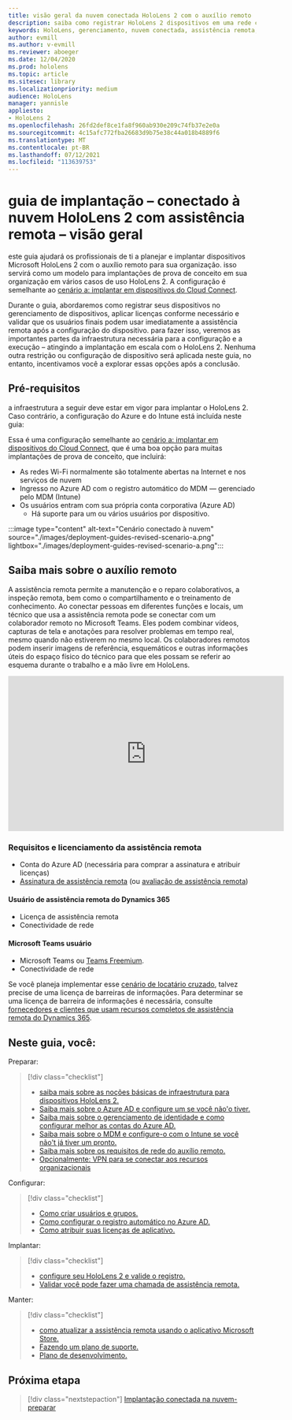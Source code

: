 ```yaml
---
title: visão geral da nuvem conectada HoloLens 2 com o auxílio remoto
description: saiba como registrar HoloLens 2 dispositivos em uma rede conectada na nuvem usando o assistente remoto do Dynamics 365.
keywords: HoloLens, gerenciamento, nuvem conectada, assistência remota, AAD, Azure AD, MDM, gerenciamento de dispositivo móvel
author: evmill
ms.author: v-evmill
ms.reviewer: aboeger
ms.date: 12/04/2020
ms.prod: hololens
ms.topic: article
ms.sitesec: library
ms.localizationpriority: medium
audience: HoloLens
manager: yannisle
appliesto:
- HoloLens 2
ms.openlocfilehash: 26fd2def8ce1fa8f960ab930e209c74fb37e2e0a
ms.sourcegitcommit: 4c15afc772fba26683d9b75e38c44a018b4889f6
ms.translationtype: MT
ms.contentlocale: pt-BR
ms.lasthandoff: 07/12/2021
ms.locfileid: "113639753"
---
```

# <a name="deployment-guide--cloud-connected-hololens-2-with-remote-assist--overview"></a>guia de implantação – conectado à nuvem HoloLens 2 com assistência remota – visão geral

este guia ajudará os profissionais de ti a planejar e implantar dispositivos Microsoft HoloLens 2 com o auxílio remoto para sua organização. isso servirá como um modelo para implantações de prova de conceito em sua organização em vários casos de uso HoloLens 2. A configuração é semelhante ao [cenário a: implantar em dispositivos do Cloud Connect](common-scenarios.md#scenario-a). 

Durante o guia, abordaremos como registrar seus dispositivos no gerenciamento de dispositivos, aplicar licenças conforme necessário e validar que os usuários finais podem usar imediatamente a assistência remota após a configuração do dispositivo. para fazer isso, veremos as importantes partes da infraestrutura necessária para a configuração e a execução – atingindo a implantação em escala com o HoloLens 2. Nenhuma outra restrição ou configuração de dispositivo será aplicada neste guia, no entanto, incentivamos você a explorar essas opções após a conclusão.

## <a name="prerequisites"></a>Pré-requisitos

a infraestrutura a seguir deve estar em vigor para implantar o HoloLens 2. Caso contrário, a configuração do Azure e do Intune está incluída neste guia:

Essa é uma configuração semelhante ao [cenário a: implantar em dispositivos do Cloud Connect](/hololens/common-scenarios#scenario-a), que é uma boa opção para muitas implantações de prova de conceito, que incluirá:

- As redes Wi-Fi normalmente são totalmente abertas na Internet e nos serviços de nuvem
- Ingresso no Azure AD com o registro automático do MDM — gerenciado pelo MDM (Intune)
- Os usuários entram com sua própria conta corporativa (Azure AD)
    - Há suporte para um ou vários usuários por dispositivo.

:::image type="content" alt-text="Cenário conectado à nuvem" source="./images/deployment-guides-revised-scenario-a.png" lightbox="./images/deployment-guides-revised-scenario-a.png":::


## <a name="learn-about-remote-assist"></a>Saiba mais sobre o auxílio remoto

A assistência remota permite a manutenção e o reparo colaborativos, a inspeção remota, bem como o compartilhamento e o treinamento de conhecimento. Ao conectar pessoas em diferentes funções e locais, um técnico que usa a assistência remota pode se conectar com um colaborador remoto no Microsoft Teams. Eles podem combinar vídeos, capturas de tela e anotações para resolver problemas em tempo real, mesmo quando não estiverem no mesmo local. Os colaboradores remotos podem inserir imagens de referência, esquemáticos e outras informações úteis do espaço físico do técnico para que eles possam se referir ao esquema durante o trabalho e a mão livre em HoloLens.

<iframe width="560" height="315" src="https://www.youtube.com/embed/d3YT8j0yYl0" frameborder="0" allow="accelerometer; autoplay; clipboard-write; encrypted-media; gyroscope; picture-in-picture" allowfullscreen></iframe>

### <a name="remote-assist-licensing-and-requirements"></a>Requisitos e licenciamento da assistência remota

- Conta do Azure AD (necessária para comprar a assinatura e atribuir licenças)
- [Assinatura de assistência remota](/dynamics365/mixed-reality/remote-assist/buy-and-deploy-remote-assist) (ou [avaliação de assistência remota](/dynamics365/mixed-reality/remote-assist/try-remote-assist))
    
#### <a name="dynamics-365-remote-assist-user"></a>Usuário de assistência remota do Dynamics 365

- Licença de assistência remota
- Conectividade de rede

#### <a name="microsoft-teams-user"></a>Microsoft Teams usuário

- Microsoft Teams ou [Teams Freemium](https://products.office.com/microsoft-teams/free).
- Conectividade de rede

Se você planeja implementar esse [cenário de locatário cruzado](/dynamics365/mixed-reality/remote-assist/cross-tenant-overview#scenario-2-leasing-services-to-other-tenants), talvez precise de uma licença de barreiras de informações. Para determinar se uma licença de barreira de informações é necessária, consulte [fornecedores e clientes que usam recursos completos de assistência remota do Dynamics 365](/dynamics365/mixed-reality/remote-assist/cross-tenant-licensing-implementation).

## <a name="in-this-guide-you-will"></a>Neste guia, você:

Preparar:

> [!div class="checklist"]
> - [saiba mais sobre as noções básicas de infraestrutura para dispositivos HoloLens 2.](hololens2-cloud-connected-prepare.md#infrastructure-essentials)
> - [Saiba mais sobre o Azure AD e configure um se você não&#39;o tiver.](hololens2-cloud-connected-prepare.md#azure-active-directory)
> - [Saiba mais sobre o gerenciamento de identidade e como configurar melhor as contas do Azure AD.](hololens2-cloud-connected-prepare.md#identity-management)
> - [Saiba mais sobre o MDM e configure-o com o Intune se você não&#39;t já tiver um pronto.](hololens2-cloud-connected-prepare.md#mobile-device-management)
> - [Saiba mais sobre os requisitos de rede do auxílio remoto.](hololens2-cloud-connected-prepare.md#network)
> - [Opcionalmente: VPN para se conectar aos recursos organizacionais](hololens2-cloud-connected-prepare.md#optional-connect-your-hololens-to-vpn)

Configurar:

> [!div class="checklist"]
> - [Como criar usuários e grupos.](hololens2-cloud-connected-configure.md#azure-users-and-groups)
> - [Como configurar o registro automático no Azure AD.](hololens2-cloud-connected-configure.md#auto-enrollment-on-hololens-2)
> - [Como atribuir suas licenças de aplicativo.](hololens2-cloud-connected-configure.md#application-licenses)

Implantar:

> [!div class="checklist"]
> - [configure seu HoloLens 2 e valide o registro.](hololens2-cloud-connected-deploy.md#enrollment-validation)
> - [Validar você pode fazer uma chamada de assistência remota.](hololens2-cloud-connected-deploy.md#remote-assist-call-validation)

Manter:

> [!div class="checklist"]
> - [como atualizar a assistência remota usando o aplicativo Microsoft Store.](hololens2-cloud-connected-maintain.md#updates)
> - [Fazendo um plano de suporte.](hololens2-cloud-connected-maintain.md#support-plan)
> - [Plano de desenvolvimento.](hololens2-cloud-connected-maintain.md#development-plan)

## <a name="next-step"></a>Próxima etapa

> [!div class="nextstepaction"]
> [Implantação conectada na nuvem-preparar](hololens2-cloud-connected-prepare.md)

